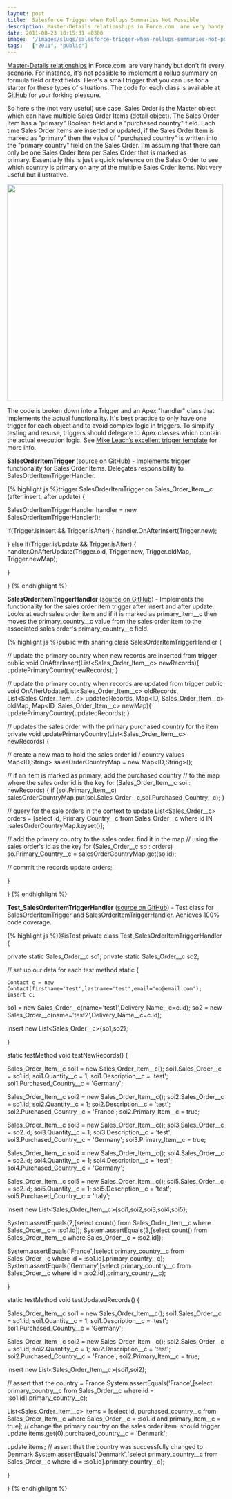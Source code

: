 ```yaml
---
layout: post
title:  Salesforce Trigger when Rollups Summaries Not Possible
description: Master-Details relationships in Force.com  are very handy but dont fit every scenario. For instance, its not possible to implement a rollup summary on formula field or text fields. Heres a small trigger that you can use for a starter for these types of situations. The code for each class is available at GitHub  for your forking pleasure. So heres the (not very useful) use case. Sales Order is the Master object which can have multiple Sales Order Items (detail object). The Sales Order Item has a 
date: 2011-08-23 10:15:31 +0300
image:  '/images/slugs/salesforce-trigger-when-rollups-summaries-not-possible.jpg'
tags:   ["2011", "public"]
---
```

<p><a href="http://www.salesforce.com/us/developer/docs/api/Content/relationships_among_objects.htm">Master-Details relationships</a> in Force.com  are very handy but don't fit every scenario. For instance, it's not possible to implement a rollup summary on formula field or text fields. Here's a small trigger that you can use for a starter for these types of situations. The code for each class is available at <a href="https://github.com/jeffdonthemic/Blog-Sample-Code">GitHub</a> for your forking pleasure.</p>
<p>So here's the (not very useful) use case. Sales Order is the Master object which can have multiple Sales Order Items (detail object). The Sales Order Item has a "primary" Boolean field and a "purchased country" field. Each time Sales Order Items are inserted or updated, if the Sales Order Item is marked as "primary" then the value of "purchased country" is written into the "primary country" field on the Sales Order. I'm assuming that there can only be one Sales Order Item per Sales Order that is marked as primary. Essentially this is just a quick reference on the Sales Order to see which country is primary on any of the multiple Sales Order Items. Not very useful but illustrative.</p>
<p><a href="http://res.cloudinary.com/blog-jeffdouglas-com/image/upload/v1400327774/sales-order-item_rpyrx4.png"><img src="http://res.cloudinary.com/blog-jeffdouglas-com/image/upload/v1400327774/sales-order-item_rpyrx4.png" alt="" title="sales-order-item" width="500" class="aligncenter size-full wp-image-4121" /></a></p>
<p>The code is broken down into a Trigger and an Apex "handler" class that implements the actual functionality. It's <a href="/2010/10/21/force-com-programming-best-practices/">best practice</a> to only have one trigger for each object and to avoid complex logic in triggers. To simplify testing and resuse, triggers should delegate to Apex classes which contain the actual execution logic. See <a href="http://www.embracingthecloud.com/2010/07/08/ASimpleTriggerTemplateForSalesforce.aspx">Mike Leach’s excellent trigger template</a> for more info.</p>
<p><strong>SalesOrderItemTrigger</strong> (<a href="https://github.com/jeffdonthemic/Blog-Sample-Code/blob/master/salesforce/src/triggers/SalesOrderItemTrigger.trigger">source on GitHub</a>) - Implements trigger functionality for Sales Order Items. Delegates responsibility to SalesOrderItemTriggerHandler.</p>
{% highlight js %}trigger SalesOrderItemTrigger on Sales_Order_Item__c (after insert, after update) {

 SalesOrderItemTriggerHandler handler = new SalesOrderItemTriggerHandler();
  
 if(Trigger.isInsert && Trigger.isAfter) {
  handler.OnAfterInsert(Trigger.new);
  
 } else if(Trigger.isUpdate && Trigger.isAfter) { 
  handler.OnAfterUpdate(Trigger.old, Trigger.new, Trigger.oldMap, Trigger.newMap);
  
 }

}
{% endhighlight %}
<p><strong>SalesOrderItemTriggerHandler</strong> (<a href="https://github.com/jeffdonthemic/Blog-Sample-Code/blob/master/salesforce/src/classes/SalesOrderItemTriggerHandler.cls">source on GitHub</a>) - Implements the functionality for the sales order item trigger after insert and after update. Looks at each sales order item and if it is marked as primary_item__c then moves the primary_country__c value from the sales order item to the associated sales order's primary_country__c field.</p>
{% highlight js %}public with sharing class SalesOrderItemTriggerHandler {

 // update the primary country when new records are inserted from trigger
 public void OnAfterInsert(List<Sales_Order_Item__c> newRecords){
  updatePrimaryCountry(newRecords); 
 }
 
 // update the primary country when records are updated from trigger 
 public void OnAfterUpdate(List<Sales_Order_Item__c> oldRecords, 
 List<Sales_Order_Item__c> updatedRecords, Map<ID, Sales_Order_Item__c> oldMap, 
 Map<ID, Sales_Order_Item__c> newMap){
  updatePrimaryCountry(updatedRecords); 
 }
 
 // updates the sales order with the primary purchased country for the item
 private void updatePrimaryCountry(List<Sales_Order_Item__c> newRecords) {
  
  // create a new map to hold the sales order id / country values
  Map<ID,String> salesOrderCountryMap = new Map<ID,String>();
  
  // if an item is marked as primary, add the purchased country
  // to the map where the sales order id is the key 
  for (Sales_Order_Item__c soi : newRecords) {
 if (soi.Primary_Item__c)
  salesOrderCountryMap.put(soi.Sales_Order__c,soi.Purchased_Country__c);
  } 
  
  // query for the sale orders in the context to update
  List<Sales_Order__c> orders = [select id, Primary_Country__c from Sales_Order__c 
 where id IN :salesOrderCountryMap.keyset()];
  
  // add the primary country to the sales order. find it in the map
  // using the sales order's id as the key
  for (Sales_Order__c so : orders)
 so.Primary_Country__c = salesOrderCountryMap.get(so.id);
  
  // commit the records 
  update orders;
  
 }

}
{% endhighlight %}
<p><strong>Test_SalesOrderItemTriggerHandler</strong> (<a href="https://github.com/jeffdonthemic/Blog-Sample-Code/blob/master/salesforce/src/classes/Test_SalesOrderItemTriggerHandler.cls">source on GitHub</a>) - Test class for SalesOrderItemTrigger and SalesOrderItemTriggerHandler. Achieves 100% code coverage.</p>
{% highlight js %}@isTest
private class Test_SalesOrderItemTriggerHandler {

 private static Sales_Order__c so1;
 private static Sales_Order__c so2;

 // set up our data for each test method
 static {
 	
 	Contact c = new Contact(firstname='test',lastname='test',email='no@email.com');
 	insert c;
  
  so1 = new Sales_Order__c(name='test1',Delivery_Name__c=c.id);
  so2 = new Sales_Order__c(name='test2',Delivery_Name__c=c.id);
  
  insert new List<Sales_Order__c>{so1,so2};
  
 }

 static testMethod void testNewRecords() {
 
  Sales_Order_Item__c soi1 = new Sales_Order_Item__c();
  soi1.Sales_Order__c = so1.id;
  soi1.Quantity__c = 1;
  soi1.Description__c = 'test';
  soi1.Purchased_Country__c = 'Germany';
 
  Sales_Order_Item__c soi2 = new Sales_Order_Item__c();
  soi2.Sales_Order__c = so1.id;
  soi2.Quantity__c = 1;
  soi2.Description__c = 'test';
  soi2.Purchased_Country__c = 'France';
  soi2.Primary_Item__c = true;
  
  Sales_Order_Item__c soi3 = new Sales_Order_Item__c();
  soi3.Sales_Order__c = so2.id;
  soi3.Quantity__c = 1;
  soi3.Description__c = 'test';
  soi3.Purchased_Country__c = 'Germany';
  soi3.Primary_Item__c = true;
 
  Sales_Order_Item__c soi4 = new Sales_Order_Item__c();
  soi4.Sales_Order__c = so2.id;
  soi4.Quantity__c = 1;
  soi4.Description__c = 'test';
  soi4.Purchased_Country__c = 'Germany';
  
  Sales_Order_Item__c soi5 = new Sales_Order_Item__c();
  soi5.Sales_Order__c = so2.id;
  soi5.Quantity__c = 1;
  soi5.Description__c = 'test';
  soi5.Purchased_Country__c = 'Italy';
  
  insert new List<Sales_Order_Item__c>{soi1,soi2,soi3,soi4,soi5}; 
 
  System.assertEquals(2,[select count() from Sales_Order_Item__c where Sales_Order__c = :so1.id]);
  System.assertEquals(3,[select count() from Sales_Order_Item__c where Sales_Order__c = :so2.id]); 
  
  System.assertEquals('France',[select primary_country__c from Sales_Order__c where id = :so1.id].primary_country__c);
  System.assertEquals('Germany',[select primary_country__c from Sales_Order__c where id = :so2.id].primary_country__c);
 
 }
 
 static testMethod void testUpdatedRecords() {
  
  Sales_Order_Item__c soi1 = new Sales_Order_Item__c();
  soi1.Sales_Order__c = so1.id;
  soi1.Quantity__c = 1;
  soi1.Description__c = 'test';
  soi1.Purchased_Country__c = 'Germany';
 
  Sales_Order_Item__c soi2 = new Sales_Order_Item__c();
  soi2.Sales_Order__c = so1.id;
  soi2.Quantity__c = 1;
  soi2.Description__c = 'test';
  soi2.Purchased_Country__c = 'France';
  soi2.Primary_Item__c = true;
  
  insert new List<Sales_Order_Item__c>{soi1,soi2}; 
  
  // assert that the country = France
  System.assertEquals('France',[select primary_country__c from Sales_Order__c where id = :so1.id].primary_country__c);
  
  List<Sales_Order_Item__c> items = [select id, purchased_country__c from Sales_Order_Item__c 
 where Sales_Order__c = :so1.id and primary_item__c = true];
  // change the primary country on the sales order item. should trigger update
  items.get(0).purchased_country__c = 'Denmark';
  
  update items;
  // assert that the country was successfully changed to Denmark
  System.assertEquals('Denmark',[select primary_country__c from Sales_Order__c where id = :so1.id].primary_country__c);
 
 }
 
}
{% endhighlight %}

